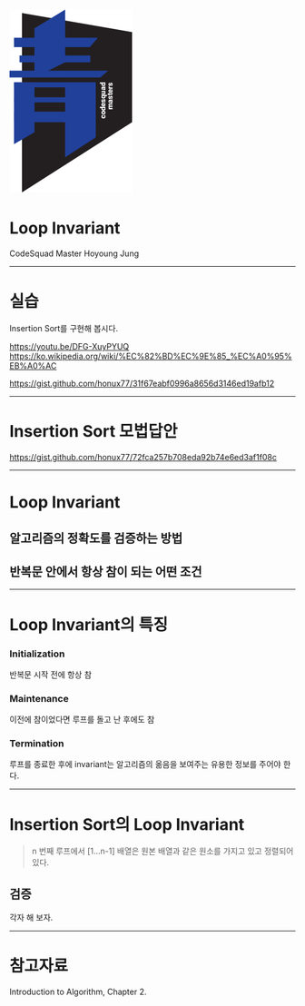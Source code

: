 # ![70%](images/img_blue.png) 
# Loop Invariant
CodeSquad Master 
Hoyoung Jung

---
<!-- page_number: true -->
 
# 실습 
Insertion Sort를 구현해 봅시다. 

https://youtu.be/DFG-XuyPYUQ
https://ko.wikipedia.org/wiki/%EC%82%BD%EC%9E%85_%EC%A0%95%EB%A0%AC

https://gist.github.com/honux77/31f67eabf0996a8656d3146ed19afb12

---
# Insertion Sort 모법답안

https://gist.github.com/honux77/72fca257b708eda92b74e6ed3af1f08c

---
# Loop Invariant 

## 알고리즘의 정확도를 검증하는 방법 

## 반복문 안에서 항상 참이 되는 어떤 조건 

---
# Loop Invariant의 특징

### Initialization
반복문 시작 전에 항상 참

### Maintenance
이전에 참이었다면 루프를 돌고 난 후에도 참 

### Termination 
루프를 종료한 후에 invariant는 알고리즘의 옮음을 보여주는 유용한 정보를 주어야 한다. 


--- 
# Insertion Sort의 Loop Invariant
>  n 번째 루프에서 [1...n-1] 배열은 원본 배열과 같은 원소를 가지고 있고 정렬되어 있다.  
## 검증
각자 해 보자. 

---
# 참고자료
Introduction to Algorithm, Chapter 2.
